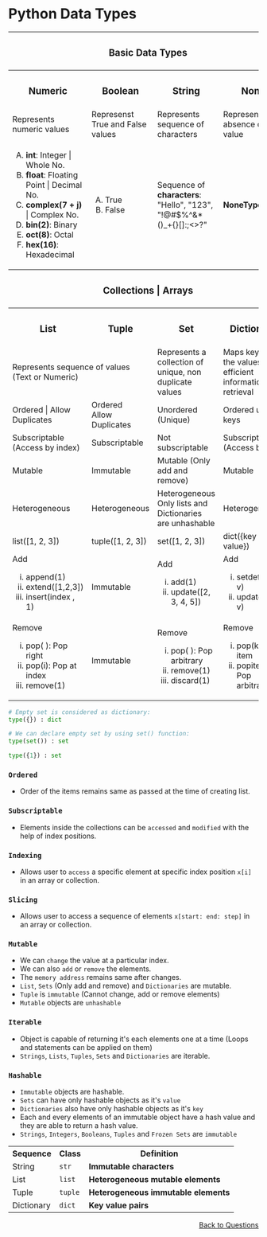 # Python Data Types

<table>
  <tr>
    <th colspan=4><h3>Basic Data Types</h3></th>
  </tr>
  <tr>
    <th><h3>Numeric</h3></th>
    <th><h3>Boolean</h3></th>
    <th><h3>String</h3></th>
    <th><h3>None</h3></th>
  </tr>
  <tr>
    <td>Represents numeric values</td>
    <td>Represenst True and False values</td>
    <td>Represents sequence of characters</td>
    <td>Represents the absence of a value</td>
  </tr>
  <tr>
    <td>
      <ol type="A">
        <li><strong>int</strong>: Integer | Whole No.</li>
        <li><strong>float</strong>: Floating Point | Decimal No.</li>
        <li><strong>complex(7 + j)</strong> | Complex No.</li>
        <li><strong>bin(2)</strong>: Binary</li>
        <li><strong>oct(8)</strong>: Octal</li>
        <li><strong>hex(16)</strong>: Hexadecimal</li>
      </ol>
    </td>
    <td>
      <ol type="A">
        <li>True</li>
        <li>False</li>
      </ol>
    </td>
    <td>Sequence of <strong>characters</strong>:<br>"Hello", "123", <br>"!@#$%^&*()_+{}[]:;<>?"</td>
    <td>
      <strong>NoneType</strong>      
    </td>
  </tr>

  <tr>
    <th colspan=4><h3>Collections | Arrays</h3></th>
  </tr>
  <tr>
    <th><h3>List</h3></th>
    <th><h3>Tuple</h3></th>
    <th><h3>Set</h3></th>
    <th><h3>Dictionary</h3></th>
  </tr>
  <tr>
    <td colspan=2>Represents sequence of values (Text or Numeric)</td>
    <td>Represents a collection of unique, non duplicate values</td>
    <td>Maps keys to the values for efficient information retrieval</td>
  </tr>
  <tr>
    <td>Ordered | Allow Duplicates</td>
    <td>Ordered<br>Allow Duplicates</td>
    <td>Unordered (Unique)</td>
    <td>Ordered unique keys</td>
  </tr>
  <tr>
    <td>Subscriptable (Access by index)</td>
    <td>Subscriptable</td>
    <td>Not subscriptable</td>
    <td>Subscriptable (Access by key)</td>
  </tr>
  <tr>
    <td>Mutable</td>
    <td>Immutable</td>
    <td>Mutable (Only add and remove)</td>
    <td>Mutable</td>
  </tr>
  <tr>
    <td>Heterogeneous</td>
    <td>Heterogeneous</td>
    <td>Heterogeneous<br>Only lists and Dictionaries are unhashable</td>
    <td>Heterogeneous</td>
  </tr>
  <tr>
    <td>list([1, 2, 3])</td>
    <td>tuple([1, 2, 3])</td>
    <td>set([1, 2, 3])</td>
    <td>dict({key : value})</td>
  </tr>
  <tr>
    <td>Add 
      <ol type="i">
        <li>append(1)</li>
        <li>extend([1,2,3])</li>
        <li>insert(index , 1)</li>
      </ol>
     </td>
    <td>Immutable</td>
    <td>Add  
      <ol type="i">
        <li>add(1)</li>
        <li>update([2, 3, 4, 5])</li>
      </ol>
     </td>
    <td>Add  
      <ol type="i">
        <li>setdefault(k, v)</li>
        <li>update(k = v)</li>
      </ol>
     </td>
  </tr>
  <tr>
    <td>Remove 
      <ol type="i">
        <li>pop( ): Pop right</li>
        <li>pop(i): Pop at index</li>
        <li>remove(1)</li>
      </ol>
     </td>
    <td>Immutable</td>
    <td>Remove  
      <ol type="i">
        <li>pop( ): Pop arbitrary</li>
        <li>remove(1)</li>
        <li>discard(1)</li>
      </ol>
     </td>
    <td>Remove  
      <ol type="i">
        <li>pop(k): Pop item</li>
        <li>popitem( ): Pop arbitrary</li>
      </ol>
     </td>
  </tr>
</table>

```Python
# Empty set is considered as dictionary:
type({}) : dict

# We can declare empty set by using set() function:
type(set()) : set

type({1}) : set
```

### `Ordered`
- Order of the items remains same as passed at the time of creating list.

### `Subscriptable`
- Elements inside the collections can be `accessed` and `modified` with the help of index positions.

### `Indexing`
- Allows user to `access` a specific element at specific index position `x[i]` in an array or collection.

### `Slicing`
- Allows user to access a sequence of elements `x[start: end: step]` in an array or collection.

### `Mutable`
- We can `change` the value at a particular index.
- We can also `add` or `remove` the elements. 
- The `memory address` remains same after changes.
- `List`, `Sets` (Only add and remove) and `Dictionaries` are mutable.
- `Tuple` is `immutable` (Cannot change, add or remove elements)
- `Mutable` objects are `unhashable`


### `Iterable`
- Object is capable of returning it's each elements one at a time (Loops and statements can be applied on them)
- `Strings`, `Lists`, `Tuples`, `Sets` and `Dictionaries` are iterable.

### `Hashable`
- `Immutable` objects are hashable.
- `Sets` can have only hashable objects as it's `value`
- `Dictionaries` also have only hashable objects as it's `key`
- Each and every elements of an immutable object have a hash value and they are able to return a hash value.
- `Strings`, `Integers`, `Booleans`, `Tuples` and `Frozen Sets` are `immutable`

<table>
  <tr>
    <th>Sequence</th>
    <th>Class</th>
    <th>Definition</th>
  </tr>
  <tr>
    <td>String</td>
    <td><code>str</code></td>
    <td><strong>Immutable characters</strong></td>
  </tr>
  <tr>
    <td>List</td>
    <td><code>list</code></td>
    <td><strong>Heterogeneous mutable elements</strong></td>
  </tr>
  <tr>
    <td>Tuple</td>
    <td><code>tuple</code></td>
    <td><strong>Heterogeneous immutable elements</strong></td>
  </tr>
  <tr>
    <td>Dictionary</td>
    <td><code>dict</code></td>
    <td><strong>Key value pairs</strong></td>
  </tr>
</table>

<p align='right'><a align="right" href="https://github.com/KIRANKUMAR7296/Library/blob/main/Interview.md">Back to Questions</a></p>
